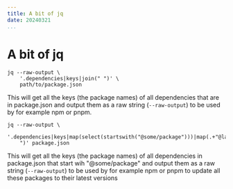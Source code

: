 ```yaml
---
title: A bit of jq
date: 20240321
...
```


# A bit of jq

```shell
jq --raw-output \
    '.dependencies|keys|join(" ")' \
    path/to/package.json
```

This will get all the keys (the package names) of all dependencies that are in
package.json and output them as a raw string (`--raw-output`) to be used by for
example npm or pnpm.

```shell
jq --raw-output \
    '.dependencies|keys|map(select(startswith("@some/package")))|map(.+"@latest")|join("
    ")' package.json
```

This will get all the keys (the package names) of all dependencies in
package.json that start wih "@some/package" and output them as a raw string
(`--raw-output`) to be used by for example npm or pnpm to update all these
packages to their latest versions

